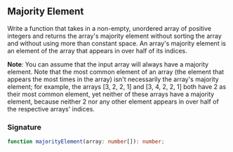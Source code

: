 ## Majority Element

Write a function that takes in a non-empty, unordered array of positive integers and returns the array's majority element without sorting the array and without using more than constant space. An array's majority element is an element of the array that appears in over half of its indices.

**Note**: You can assume that the input array will always have a majority element. Note that the most common element of an array (the element that appears the most times in the array) isn't necessarily the array's majority element; for example, the arrays [3, 2, 2, 1] and [3, 4, 2, 2, 1] both have 2 as their most common element, yet neither of these arrays have a majority element, because neither 2 nor any other element appears in over half of the respective arrays' indices.

### Signature

```typescript
function majorityElement(array: number[]): number;
```
